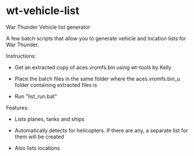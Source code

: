 # wt-vehicle-list
War Thunder Vehicle list generator

A few batch scripts that allow you to generate vehicle and location lists for War Thunder.

Instructions:

- Get an extracted copy of aces.vromfs.bin using wt-tools by Kelly

- Place the batch files in the same folder where the aces.vromfs.bin_u folder containing extracted files is

- Run "list_run.bat"

Features:

- Lists planes, tanks and ships

- Automatically detects for helicopters. If there are any, a separate list for them will be created

- Also lists locations
